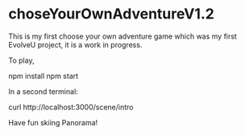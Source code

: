 # choseYourOwnAdventureV1.2

This is my first choose your own adventure game which was my first EvolveU project, it is a work in progress.

To play,

npm install
npm start

In a second terminal:

curl http://localhost:3000/scene/intro

Have fun skiing Panorama!


